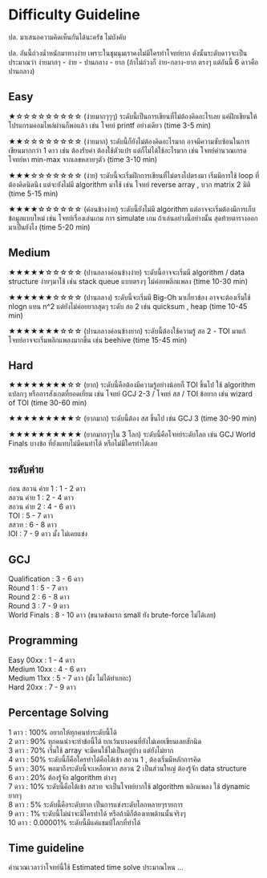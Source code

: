 Difficulty Guideline
====================
ปล. มาเสนอความคิดเห็นกันได้นะครัช ไม่บังคับ

ปล. อันนี้ถ่วงน้ำหนักมาทางง่าย เพราะในชุมนุมเราคงไม่มีใครทำโจทย์ยาก ดังนั้นระดับดาวจะเป็นประมาณว่า ง่ายมากๆ - ง่าย - ปานกลาง - ยาก (ถ้าไม่ถ่วงก็ ง่าย-กลาง-ยาก ตรงๆ แต่อันนี้ 6 ดาวคือปานกลาง)

Easy
-----
&#9733;&#9734;&#9734;&#9734;&#9734;&#9734;&#9734;&#9734;&#9734;&#9734; (ง่ายมากๆๆๆ) ระดับนี้เป็นการเขียนที่ไม่ต้องคิดอะไรเลย แค่ฝึกเขียนให้โปรแกรมคอมไพล์ผ่านก็พอแล้ว เช่น โจทย์ printf อย่างเดียว (time 3-5 min)

&#9733;&#9733;&#9734;&#9734;&#9734;&#9734;&#9734;&#9734;&#9734;&#9734; (ง่ายมาก) ระดับนี้ก็ยังไม่ต้องคิดอะไรมาก อาจมีความซับซ้อนในการเขียนมากกว่า 1 ดาว เช่น ต้องรับค่า ต้องใช้ตัวแปร แต่ก็ไม่ได้ใช้อะไรมาก เช่น โจทย์คำนวณเกรด โจทย์หา min-max จากเลขหลายๆตัว (time 3-10 min)

&#9733;&#9733;&#9733;&#9734;&#9734;&#9734;&#9734;&#9734;&#9734;&#9734; (ง่าย) ระดับนี้จะเริ่มฝึกการเขียนที่ไม่ตรงไปตรงมา เริ่มมีการใช้ loop ที่ต้องคิดนิดนึง แต่จะยังไม่มี algorithm มาใช้ เช่น โจทย์ reverse array , บวก matrix 2 มิติ (time 5-15 min)

&#9733;&#9733;&#9733;&#9733;&#9734;&#9734;&#9734;&#9734;&#9734;&#9734; (ค่อนข้างง่าย) ระดับนี้ยังไม่มี algorithm แต่อาจจะเริ่มต้องมีการเก็บข้อมูลแบบใหม่ เช่น โจทย์เรื่องเล่นเกม การ simulate เกม ถ้าเล่นอย่างนี้อย่างนั้น สุดท้ายตารางออกมาเป็นยังไง (time 5-20 min)

Medium
------
&#9733;&#9733;&#9733;&#9733;&#9733;&#9734;&#9734;&#9734;&#9734;&#9734; (ปานกลางค่อนข้างง่าย) ระดับนี้อาจจะเริ่มมี algorithm / data structure ง่ายๆมาใช้ เช่น stack queue แบบตรงๆ ไม่ค่อยพลิกแพลง (time 10-30 min)

&#9733;&#9733;&#9733;&#9733;&#9733;&#9733;&#9734;&#9734;&#9734;&#9734; (ปานกลาง) ระดับนี้จะเริ่มมี Big-Oh มาเกี่ยวข้อง อาจจะต้องเริ่มใช้ nlogn แทน n^2 แต่ยังไม่ค่อยยากสุดๆ ระดับ สอ 2 เช่น quicksum , heap (time 10-45 min)

&#9733;&#9733;&#9733;&#9733;&#9733;&#9733;&#9733;&#9734;&#9734;&#9734; (ปานกลางค่อนข้างยาก) ระดับนี้ต้องใช้ความรู้ สอ 2 - TOI มาแก้ โจทย์อาจจะเริ่มพลิกแพลงมากขึ้น เช่น beehive (time 15-45 min)

Hard
-------
&#9733;&#9733;&#9733;&#9733;&#9733;&#9733;&#9733;&#9733;&#9734;&#9734; (ยาก) ระดับนี้คือต้องมีความรู้อย่างน้อยก็ TOI ขึ้นไป ใช้ algorithm แปลกๆ หรือการสังเกตที่ยอดเยี่ยม เช่น โจทย์ GCJ 2-3 / โจทย์ สส / TOI ข้อยาก เช่น wizard of TOI (time 30-60 min)

&#9733;&#9733;&#9733;&#9733;&#9733;&#9733;&#9733;&#9733;&#9733;&#9734; (ยากมาก) ระดับนี้ต้อง สส ขึ้นไป เช่น GCJ 3 (time 30-90 min)

&#9733;&#9733;&#9733;&#9733;&#9733;&#9733;&#9733;&#9733;&#9733;&#9733; (ยากมากๆๆใน 3 โลก) ระดับนี้คือโจทย์ระดับโลก เช่น GCJ World Finals บางข้อ ที่ยังแทบไม่มีคนทำได้ หรือไม่มีใครทำได้เลย

ระดับค่าย
------
ก่อน สอวน ค่าย 1 : 1 - 2 ดาว <br>
สอวน ค่าย 1 : 2 - 4 ดาว<br>
สอวน ค่าย 2 : 4 - 6 ดาว<br>
TOI : 5 - 7 ดาว<br>
สสวท : 6 - 8 ดาว<br>
IOI : 7 - 9 ดาว มั้ง ไม่เคยแข่ง

GCJ
-----
Qualification : 3 - 6 ดาว<br>
Round 1 : 5 - 7 ดาว<br>
Round 2 : 6 - 8 ดาว<br>
Round 3 : 7 - 9 ดาว<br>
World Finals : 8 - 10 ดาว (ขนาดข้อแรก small ยัง brute-force ไม่ได้เลย)

Programming
-----------
Easy 00xx : 1 - 4 ดาว<br>
Medium 10xx : 4 - 6 ดาว<br>
Medium 11xx : 5 - 7 ดาว (มั้ง ไม่ได้ทำเยอะ)<br>
Hard 20xx : 7 - 9 ดาว

Percentage Solving
------------------
1 ดาว : 100% อยากให้ทุกคนทำระดับนี้ได้<br>
2 ดาว : 90% ทุกคนน่าจะทำข้อนี้ได้ ยกเว้นบางคนที่ยังไม่เคยเขียนเลยสักนิด<br>
3 ดาว : 70% เริ่มใช้ array จะมีคนใช้ไม่เป็นอยู่บ้าง แต่ยังไม่ยาก<br>
4 ดาว : 50% ระดับนี้ก็คือใครทำได้คือได้เข้า สอวน 1 , ต้องเริ่มมีหลักการคิด<br>
5 ดาว : 30% พอมาถึงระดับนี้จะเหลือพวก สอวน 2 เป็นส่วนใหญ่ ต้องรู้จัก data structure<br>
6 ดาว : 20% ต้องรู้จัก algorithm ต่างๆ<br>
7 ดาว : 10% ระดับนี้คือได้เข้า สสวท จะเป็นโจทย์ยากใช้ algorithm พลิกแพลง ใช้ dynamic ยากๆ<br>
8 ดาว : 5% ระดับนี้คือระดับยาก เป็นการแข่งระดับโลกหลายๆรายการ<br>
9 ดาว : 1% ระดับนี้ไม่น่าจะมีใครทำได้ หรือถ้ามีก็ต้องเทพด้านนั้นจริงๆ<br>
10 ดาว : 0.00001% ระดับนี้มีแค่แชมป์โลกที่ทำได้

Time guideline
-------------
คำนวณเวลาว่าโจทย์นี้ใช้ Estimated time solve ประมาณไหน
...